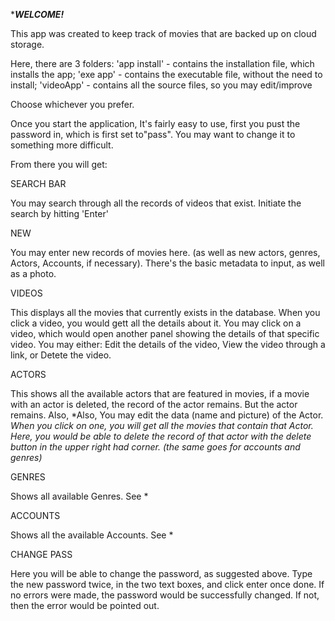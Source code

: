 **************************WELCOME!*************************

This app was created to keep track of movies that are backed up on cloud storage.

Here, there are 3 folders: 
'app install' - contains the installation file, which installs the app;
'exe app' - contains the executable file, without the need to install;
'videoApp' - contains all the source files, so you may edit/improve

Choose whichever you prefer.

Once you start the application, It's fairly easy to use, first you pust the password in, which is first set to"pass". 
You may want to change it to something more difficult.

From there you will get:

SEARCH BAR

You may search through all the records of videos that exist. Initiate the search by
hitting 'Enter'

NEW

You may enter new records of movies here. (as well as new actors, genres, Actors, Accounts, 
if necessary). There's the basic metadata to input, as well as a photo.

VIDEOS

This displays all the movies that currently exists in the database. When you click
a video, you would gett all the details about it.
You may click on a video, which would open another panel showing the details of
that specific video. You may either: 
Edit the details of the video, 
View the video through a link, 
or Detete the video.

ACTORS

This shows all the available actors that are featured in movies, if a movie with an 
actor is deleted, the record of the actor remains. But the actor remains. Also, 
*Also, You may edit the data (name and picture) of the Actor.
*When you click on one, you will get all the movies that contain that Actor. Here, 
you would be able to delete the record of that actor with the delete button in the 
upper right had corner.
(the same goes for accounts and genres)*

GENRES

Shows all available Genres. See *

ACCOUNTS

Shows all the available Accounts. See *

CHANGE PASS

Here you will be able to change the password, as suggested above. 
Type the new password twice, in the two text boxes, and click enter once done. 
If no errors were made, the password would be successfully changed.
If not, then the error would be pointed out.


